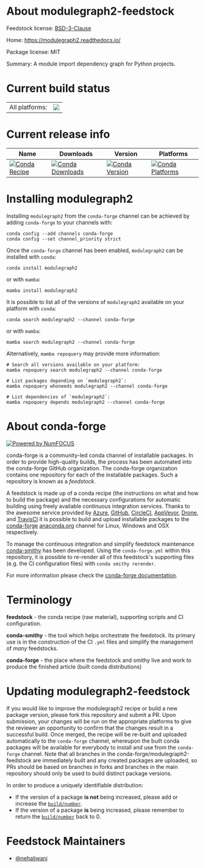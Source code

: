 About modulegraph2-feedstock
============================

Feedstock license: [BSD-3-Clause](https://github.com/conda-forge/modulegraph2-feedstock/blob/main/LICENSE.txt)

Home: https://modulegraph2.readthedocs.io/

Package license: MIT

Summary: A module import dependency graph for Python projects.

Current build status
====================


<table><tr><td>All platforms:</td>
    <td>
      <a href="https://dev.azure.com/conda-forge/feedstock-builds/_build/latest?definitionId=10884&branchName=main">
        <img src="https://dev.azure.com/conda-forge/feedstock-builds/_apis/build/status/modulegraph2-feedstock?branchName=main">
      </a>
    </td>
  </tr>
</table>

Current release info
====================

| Name | Downloads | Version | Platforms |
| --- | --- | --- | --- |
| [![Conda Recipe](https://img.shields.io/badge/recipe-modulegraph2-green.svg)](https://anaconda.org/conda-forge/modulegraph2) | [![Conda Downloads](https://img.shields.io/conda/dn/conda-forge/modulegraph2.svg)](https://anaconda.org/conda-forge/modulegraph2) | [![Conda Version](https://img.shields.io/conda/vn/conda-forge/modulegraph2.svg)](https://anaconda.org/conda-forge/modulegraph2) | [![Conda Platforms](https://img.shields.io/conda/pn/conda-forge/modulegraph2.svg)](https://anaconda.org/conda-forge/modulegraph2) |

Installing modulegraph2
=======================

Installing `modulegraph2` from the `conda-forge` channel can be achieved by adding `conda-forge` to your channels with:

```
conda config --add channels conda-forge
conda config --set channel_priority strict
```

Once the `conda-forge` channel has been enabled, `modulegraph2` can be installed with `conda`:

```
conda install modulegraph2
```

or with `mamba`:

```
mamba install modulegraph2
```

It is possible to list all of the versions of `modulegraph2` available on your platform with `conda`:

```
conda search modulegraph2 --channel conda-forge
```

or with `mamba`:

```
mamba search modulegraph2 --channel conda-forge
```

Alternatively, `mamba repoquery` may provide more information:

```
# Search all versions available on your platform:
mamba repoquery search modulegraph2 --channel conda-forge

# List packages depending on `modulegraph2`:
mamba repoquery whoneeds modulegraph2 --channel conda-forge

# List dependencies of `modulegraph2`:
mamba repoquery depends modulegraph2 --channel conda-forge
```


About conda-forge
=================

[![Powered by
NumFOCUS](https://img.shields.io/badge/powered%20by-NumFOCUS-orange.svg?style=flat&colorA=E1523D&colorB=007D8A)](https://numfocus.org)

conda-forge is a community-led conda channel of installable packages.
In order to provide high-quality builds, the process has been automated into the
conda-forge GitHub organization. The conda-forge organization contains one repository
for each of the installable packages. Such a repository is known as a *feedstock*.

A feedstock is made up of a conda recipe (the instructions on what and how to build
the package) and the necessary configurations for automatic building using freely
available continuous integration services. Thanks to the awesome service provided by
[Azure](https://azure.microsoft.com/en-us/services/devops/), [GitHub](https://github.com/),
[CircleCI](https://circleci.com/), [AppVeyor](https://www.appveyor.com/),
[Drone](https://cloud.drone.io/welcome), and [TravisCI](https://travis-ci.com/)
it is possible to build and upload installable packages to the
[conda-forge](https://anaconda.org/conda-forge) [anaconda.org](https://anaconda.org/)
channel for Linux, Windows and OSX respectively.

To manage the continuous integration and simplify feedstock maintenance
[conda-smithy](https://github.com/conda-forge/conda-smithy) has been developed.
Using the ``conda-forge.yml`` within this repository, it is possible to re-render all of
this feedstock's supporting files (e.g. the CI configuration files) with ``conda smithy rerender``.

For more information please check the [conda-forge documentation](https://conda-forge.org/docs/).

Terminology
===========

**feedstock** - the conda recipe (raw material), supporting scripts and CI configuration.

**conda-smithy** - the tool which helps orchestrate the feedstock.
                   Its primary use is in the construction of the CI ``.yml`` files
                   and simplify the management of *many* feedstocks.

**conda-forge** - the place where the feedstock and smithy live and work to
                  produce the finished article (built conda distributions)


Updating modulegraph2-feedstock
===============================

If you would like to improve the modulegraph2 recipe or build a new
package version, please fork this repository and submit a PR. Upon submission,
your changes will be run on the appropriate platforms to give the reviewer an
opportunity to confirm that the changes result in a successful build. Once
merged, the recipe will be re-built and uploaded automatically to the
`conda-forge` channel, whereupon the built conda packages will be available for
everybody to install and use from the `conda-forge` channel.
Note that all branches in the conda-forge/modulegraph2-feedstock are
immediately built and any created packages are uploaded, so PRs should be based
on branches in forks and branches in the main repository should only be used to
build distinct package versions.

In order to produce a uniquely identifiable distribution:
 * If the version of a package **is not** being increased, please add or increase
   the [``build/number``](https://docs.conda.io/projects/conda-build/en/latest/resources/define-metadata.html#build-number-and-string).
 * If the version of a package **is** being increased, please remember to return
   the [``build/number``](https://docs.conda.io/projects/conda-build/en/latest/resources/define-metadata.html#build-number-and-string)
   back to 0.

Feedstock Maintainers
=====================

* [@nehaljwani](https://github.com/nehaljwani/)

